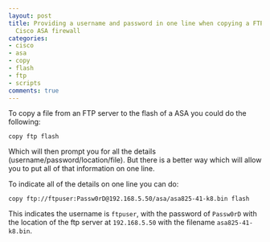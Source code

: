 ```yaml
---
layout: post
title: Providing a username and password in one line when copying a FTP file to a
  Cisco ASA firewall
categories:
- cisco
- asa
- copy
- flash
- ftp
- scripts
comments: true
---
```

To copy a file from an FTP server to the flash of a ASA you could do the following:

```
copy ftp flash
```

Which will then prompt you for all the details (username/password/location/file). But there is a better way which will allow you to put all of that information on one line.

To indicate all of the details on one line you can do:

```
copy ftp://ftpuser:Passw0rD@192.168.5.50/asa/asa825-41-k8.bin flash
```

This indicates the username is `ftpuser`, with the password of `Passw0rD` with the location of the ftp server at `192.168.5.50` with the filename `asa825-41-k8.bin`.
